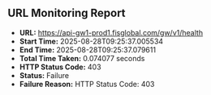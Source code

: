 ## URL Monitoring Report

- **URL:** https://api-gw1-prod1.fisglobal.com/gw/v1/health
- **Start Time:** 2025-08-28T09:25:37.005534
- **End Time:** 2025-08-28T09:25:37.079611
- **Total Time Taken:** 0.074077 seconds
- **HTTP Status Code:** 403
- **Status:** Failure
- **Failure Reason:** HTTP Status Code: 403
